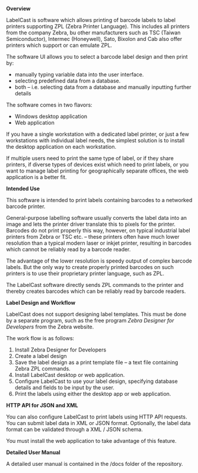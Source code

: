 ﻿**Overview**

LabelCast is software which allows printing of barcode labels to label printers supporting ZPL (Zebra Printer Language). This includes all printers from the company Zebra, bu other manufacturers such as TSC (Taiwan Semiconductor), Intermec (Honeywell), Sato, Bixolon and Cab also offer printers which support or can emulate ZPL.

The software UI allows you to select a barcode label design and then print by:

- manually typing variable data into the user interface.
- selecting predefined data from a database.
- both – i.e. selecting data from a database and manually inputting further details

The software comes in two flavors:

- Windows desktop application
- Web application

If you have a single workstation with a dedicated label printer, or just a few workstations with individual label needs, the simplest solution is to install the desktop application on each workstation.

If multiple users need to print the same type of label, or if they share printers, if diverse types of devices exist which need to print labels, or you want to manage label printing for geographically separate offices, the web application is a better fit.

**Intended Use**

This software is intended to print labels containing barcodes to a networked barcode printer.

General-purpose labelling software usually converts the label data into an image and lets the printer driver translate this to pixels for the printer. Barcodes do not print properly this way, however, on typical industrial label printers from Zebra or TSC etc. – these printers often have much lower resolution than a typical modern laser or inkjet printer, resulting in barcodes which cannot be reliably read by a barcode reader.

The advantage of the lower resolution is speedy output of complex barcode labels. But the only way to create properly printed barcodes on such printers is to use their proprietary printer language, such as ZPL.

The LabelCast software directly sends ZPL commands to the printer and thereby creates barcodes which can be reliably read by barcode readers.

**Label Design and Workflow**

LabelCast does not support designing label templates. This must be done by a separate program, such as the free program *Zebra Designer for Developers* from the Zebra website.

The work flow is as follows:

1. Install Zebra Designer for Developers
1. Create a label design
1. Save the label design as a print template file – a text file containing Zebra ZPL commands.
1. Install LabelCast desktop or web application.
1. Configure LabelCast to use your label design, specifying database details and fields to be input by the user.
1. Print the labels using either the desktop app or web application.

**HTTP API for JSON and XML**

You can also configure LabelCast to print labels using HTTP API requests. You can submit label data in XML or JSON format. Optionally, the label data format can be validated through a XML / JSON schema.

You must install the web application to take advantage of this feature.

**Detailed User Manual**

A detailed user manual is contained in the /docs folder of the repository.


